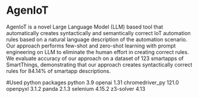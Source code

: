 # AgenIoT

AgenIoT is a novel Large Language Model (LLM) based tool that automatically creates syntactically and semantically correct IoT automation rules based on a natural language description of the automation scenario. Our approach
performs few-shot and zero-shot learning with prompt engineering on LLM to eliminate the human effort in creating correct rules. We evaluate accuracy of our approach on a dataset of 123 smartapps of SmartThings, demonstrating that our approach creates syntactically correct rules for 84.14% of smartapp descriptions.

#Used python packages
python 3.9
openai 1.31
chromedriver_py 121.0
openpyxl 3.1.2
panda 2.1.3
selenium 4.15.2
z3-solver 4.13